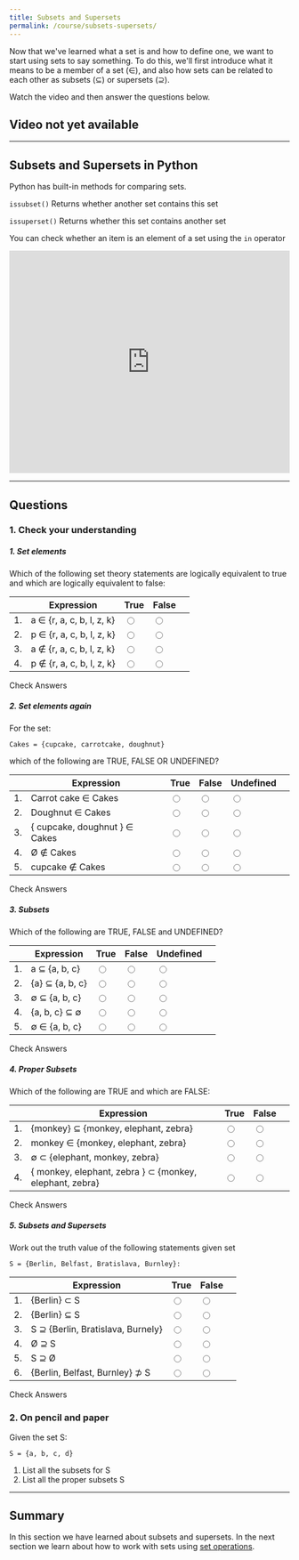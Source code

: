 ```yaml
---
title: Subsets and Supersets
permalink: /course/subsets-supersets/
---
```


Now that we've learned what a set is and how to define one, we want to start using sets to say something. To do this, we'll first introduce what it means to be a member of a set (∈), and also how sets can be related to each other as subsets (⊆) or supersets (⊇).

Watch the video and then answer the questions below.

## Video not yet available

---

## Subsets and Supersets in Python

Python has built-in methods for comparing sets.

`issubset()` Returns whether another set contains this set

`issuperset()` Returns whether this set contains another set

You can check whether an item is an element of a set using the `in` operator

<iframe height="400px" width="100%" src="https://repl.it/@davidgundry/MathsForCSSetTheorySubsetsSupersetsDemo?lite=true" scrolling="no" frameborder="no" allowtransparency="true" allowfullscreen="true" sandbox="allow-forms allow-pointer-lock allow-popups allow-same-origin allow-scripts allow-modals"></iframe>

---

## Questions

### 1. Check your understanding

##### 1. Set elements

Which of the following set theory statements are logically equivalent to true and which are logically equivalent to false:

|    | Expression | True | False | |
| -- | ---------- | ---- | ----- |--|
| 1. | a ∈ {r, a, c, b, l, z, k}  | <input type="radio" name="q11" id="q11t" data-answer value="t"/> | <input type="radio" name="q11" id="q11f" value="f"/> | <span id="q11c" style="display:inline-block"></span> |
| 2. | p ∈ {r, a, c, b, l, z, k} | <input type="radio" name="q12" id="q12t" value="t"/> | <input type="radio" name="q12" id="q12f" data-answer  value="f"/> | <span id="q12c" style="display:inline-block"></span> |
| 3. | a ∉ {r, a, c, b, l, z, k} | <input type="radio" name="q13" id="q13t" value="t"/> | <input type="radio" name="q13" id="q13f" data-answer  value="f"/> | <span id="q13c" style="display:inline-block"></span> |
| 4. | p ∉ {r, a, c, b, l, z, k} | <input type="radio" name="q14" id="q14t" data-answer  value="t"/> | <input type="radio" name="q14" id="q14f" value="f"/> | <span id="q14c" style="display:inline-block"></span> |

<a class="btn btn-primary" type="submit" onClick="checkAnswers('q1')">Check Answers</a>


##### 2. Set elements again

For the set:

    Cakes = {cupcake, carrotcake, doughnut}

which of the following are TRUE, FALSE OR UNDEFINED?

|    | Expression | True | False | Undefined | |
| -- | ---------- | ---- | ----- | --------- |--|
| 1. | Carrot cake ∈ Cakes | <input type="radio" name="q21" id="q21t" data-answer value="t"/> | <input type="radio" name="q21" id="q21f" value="f"/> | <input type="radio" name="q21" id="q21u" value="u" /> | <span id="q21c" style="display:inline-block"></span> |
| 2. |  Doughnut ∈ Cakes | <input type="radio" name="q22" id="q22t" data-answer value="t"/> | <input type="radio" name="q22" id="q22f" value="f"/> | <input type="radio" name="q22" id="q22u" value="u" /> | <span id="q22c" style="display:inline-block"></span> |
| 3. | { cupcake, doughnut } ∈ Cakes | <input type="radio" name="q23" id="q23t" value="t"/> | <input type="radio" name="q23" id="q23f" value="f"/> | <input type="radio" name="q23" id="q23u" data-answer value="u" /> | <span id="q23c" style="display:inline-block"></span> |
| 4. | Ø ∉ Cakes | <input type="radio" name="q24" id="q24t" value="t"/> | <input type="radio" name="q24" id="q24f" value="f"/> | <input type="radio" name="q24" id="q24u" data-answer value="u" /> | <span id="q24c" style="display:inline-block"></span> |
| 5. | cupcake ∉ Cakes | <input type="radio" name="q25" id="q25t" value="t"/> | <input type="radio" name="q25" id="q25f" data-answer value="f"/> | <input type="radio" name="q25" id="q25u" value="u" /> | <span id="q25c" style="display:inline-block"></span> |

<a class="btn btn-primary" type="submit" onClick="checkAnswers('q2')">Check Answers</a>


##### 3. Subsets

Which of the following are TRUE, FALSE and UNDEFINED?

|    | Expression | True | False | Undefined | |
| -- | ---------- | ---- | ----- | --------- |--|
| 1. | a ⊆ {a, b, c} | <input type="radio" name="q31" id="q31t" value="t"/> | <input type="radio" name="q31" id="q31f" value="f"/> | <input type="radio" name="q31" id="q31u" data-answer value="u" /> | <span id="q31c" style="display:inline-block"></span> |
| 2. | {a} ⊆ {a, b, c} | <input type="radio" name="q32" id="q32t" data-answer value="t"/> | <input type="radio" name="q32" id="q32f" value="f"/> | <input type="radio" name="q32" id="q32u" value="u" /> | <span id="q32c" style="display:inline-block"></span> |
| 3. | ∅ ⊆ {a, b, c} | <input type="radio" name="q33" id="q33t" data-answer value="t"/> | <input type="radio" name="q33" id="q33f" value="f"/> | <input type="radio" name="q33" id="q33u" value="u" /> | <span id="q33c" style="display:inline-block"></span> |
| 4. | {a, b, c} ⊆ ∅ | <input type="radio" name="q34" id="q34t" value="t"/> | <input type="radio" name="q34" id="q34f" data-answer value="f"/> | <input type="radio" name="q34" id="q34u" value="u" /> | <span id="q34c" style="display:inline-block"></span> |
| 5. | ∅ ∈ {a, b, c} | <input type="radio" name="q35" id="q35t" value="t"/> | <input type="radio" name="q35" id="q35f" value="f"/> | <input type="radio" name="q35" id="q35u" data-answer value="u" /> | <span id="q35c" style="display:inline-block"></span> |

<a class="btn btn-primary" type="submit" onClick="checkAnswers('q3')">Check Answers</a>


##### 4. Proper Subsets

Which of the following are TRUE and which are FALSE:

|    | Expression | True | False |  |
| -- | ---------- | ---- | ----- |--|
| 1. | {monkey} ⊆ {monkey, elephant, zebra} | <input type="radio" name="q41" id="q41t" data-answer value="t"/> | <input type="radio" name="q41" id="q41f" value="f"/> | <span id="q41c" style="display:inline-block"></span> |
| 2. | monkey ∈ {monkey, elephant, zebra} | <input type="radio" name="q42" id="q42t" data-answer value="t"/> | <input type="radio" name="q42" id="q42f" value="f"/> | <span id="q42c" style="display:inline-block"></span> |
| 3. | ∅ ⊂ {elephant, monkey, zebra} | <input type="radio" name="q43" id="q43t" data-answer value="t"/> | <input type="radio" name="q43" id="q43f" value="f"/> | <span id="q43c" style="display:inline-block"></span> |
| 4. | { monkey, elephant, zebra } ⊂ {monkey, elephant, zebra} | <input type="radio" name="q44" id="q44t" value="t"/> | <input type="radio" name="q44" data-answer id="q44f" value="f"/> | <span id="q44c" style="display:inline-block"></span> |

<a class="btn btn-primary" type="submit" onClick="checkAnswers('q4')">Check Answers</a>


##### 5. Subsets and Supersets

Work out the truth value of the following statements given set

    S = {Berlin, Belfast, Bratislava, Burnley}:

|    | Expression | True | False |  |
| -- | ---------- | ---- | ----- |--|
| 1. | {Berlin} ⊂ S | <input type="radio" name="q51" id="q51t" data-answer value="t"/> | <input type="radio" name="q51" id="q51f" value="f"/> | <span id="q51c" style="display:inline-block"></span> |
| 2. | {Berlin} ⊆ S | <input type="radio" name="q52" id="q52t" data-answer value="t"/> | <input type="radio" name="q52" id="q52f" value="f"/> | <span id="q52c" style="display:inline-block"></span> |
| 3. | S ⊇ {Berlin, Bratislava, Burnely} | <input type="radio" name="q53" id="q53t" data-answer value="t"/> | <input type="radio" name="q53" id="q53f" value="f"/> | <span id="q53c" style="display:inline-block"></span> |
| 4. | Ø ⊇ S | <input type="radio" name="q54" id="q54t" value="t"/> | <input type="radio" name="q54" id="q54f"  data-answer value="f"/> | <span id="q54c" style="display:inline-block"></span> |
| 5. | S ⊇ Ø | <input type="radio" name="q55" id="q55t" data-answer value="t"/> | <input type="radio" name="q55" id="q55f" value="f"/> | <span id="q55c" style="display:inline-block"></span> |
| 6. | {Berlin, Belfast, Burnley} ⊅ S | <input type="radio" name="q56" id="q56t" data-answer value="t"/> | <input type="radio" name="q56" id="q56f" value="f"/> | <span id="q56c" style="display:inline-block"></span> |

<a class="btn btn-primary" type="submit" onClick="checkAnswers('q5')">Check Answers</a>

<script src="/assets/check.js"></script>

### 2. On pencil and paper

Given the set S:

    S = {a, b, c, d}

1. List all the subsets for S
2. List all the proper subsets S

---

## Summary

In this section we have learned about subsets and supersets. In the next section we learn about how to work with sets using [set operations](./set-operations/).
